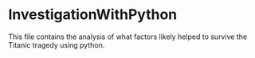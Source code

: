 # InvestigationWithPython

This file contains the analysis of what factors likely helped to survive the Titanic tragedy using python.
